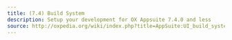 ```yaml
---
title: (7.4) Build System
description: Setup your development for OX Appsuite 7.4.0 and less
source: http://oxpedia.org/wiki/index.php?title=AppSuite:UI_build_system
---
```

